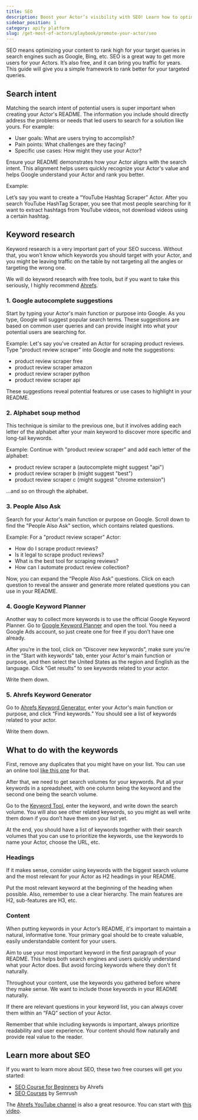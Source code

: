 ```yaml
---
title: SEO
description: Boost your Actor’s visibility with SEO! Learn how to optimize your content to rank higher on search engines like Google and Bing, attract more users, and drive long-term traffic—all for free.
sidebar_position: 1
category: apify platform
slug: /get-most-of-actors/playbook/promote-your-actor/seo
---
```


SEO means optimizing your content to rank high for your target queries in search engines such as Google, Bing, etc. SEO is a great way to get more users for your Actors. It’s also free, and it can bring you traffic for years. This guide will give you a simple framework to rank better for your targeted queries.

## Search intent

Matching the search intent of potential users is super important when creating your Actor's README. The information you include should directly address the problems or needs that led users to search for a solution like yours. For example:

- User goals: What are users trying to accomplish?
- Pain points: What challenges are they facing?
- Specific use cases: How might they use your Actor?

Ensure your README demonstrates how your Actor aligns with the search intent. This alignment helps users quickly recognize your Actor's value and helps Google understand your Actor and rank you better.

Example:

Let’s say you want to create a “YouTube Hashtag Scraper” Actor. After you search YouTube HashTag Scraper, you see that most people searching for it want to extract hashtags from YouTube videos, not download videos using a certain hashtag.

## Keyword research

Keyword research is a very important part of your SEO success. Without that, you won’t know which keywords you should target with your Actor, and you might be leaving traffic on the table by not targeting all the angles or targeting the wrong one.

We will do keyword research with free tools, but if you want to take this seriously, I highly recommend [Ahrefs](https://ahrefs.com/).

### 1. Google autocomplete suggestions

Start by typing your Actor's main function or purpose into Google. As you type, Google will suggest popular search terms. These suggestions are based on common user queries and can provide insight into what your potential users are searching for.

Example: Let's say you've created an Actor for scraping product reviews. Type "product review scraper" into Google and note the suggestions:

- product review scraper free
- product review scraper amazon
- product review scraper python
- product review scraper api

These suggestions reveal potential features or use cases to highlight in your README.

### 2. Alphabet soup method

This technique is similar to the previous one, but it involves adding each letter of the alphabet after your main keyword to discover more specific and long-tail keywords.

Example: Continue with "product review scraper" and add each letter of the alphabet:

- product review scraper a (autocomplete might suggest "api")
- product review scraper b (might suggest "best")
- product review scraper c (might suggest "chrome extension")

...and so on through the alphabet.

### 3. People Also Ask

Search for your Actor's main function or purpose on Google. Scroll down to find the "People Also Ask" section, which contains related questions.

Example: For a "product review scraper" Actor:

- How do I scrape product reviews?
- Is it legal to scrape product reviews?
- What is the best tool for scraping reviews?
- How can I automate product review collection?

Now, you can expand the “People Also Ask” questions. Click on each question to reveal the answer and generate more related questions you can use in your README.

### 4. Google Keyword Planner

Another way to collect more keywords is to use the official Google Keyword Planner. Go to [Google Keyword Planner](https://ads.google.com/home/tools/keyword-planner/) and open the tool. You need a Google Ads account, so just create one for free if you don’t have one already.

After you’re in the tool, click on “Discover new keywords”, make sure you’re in the “Start with keywords” tab, enter your Actor's main function or purpose, and then select the United States as the region and English as the language. Click “Get results” to see keywords related to your actor.

Write them down.

### 5. Ahrefs Keyword Generator

Go to [Ahrefs Keyword Generator](https://ahrefs.com/keyword-generator), enter your Actor's main function or purpose, and click “Find keywords.” You should see a list of keywords related to your actor.

Write them down.

## What to do with the keywords

First, remove any duplicates that you might have on your list. You can use an online tool [like this one](https://dedupelist.com/) for that.

After that, we need to get search volumes for your keywords. Put all your keywords in a spreadsheet, with one column being the keyword and the second one being the search volume.

Go to the [Keyword Tool](https://backlinko.com/tools/keyword), enter the keyword, and write down the search volume. You will also see other related keywords, so you might as well write them down if you don’t have them on your list yet.

At the end, you should have a list of keywords together with their search volumes that you can use to prioritize the keywords, use the keywords to name your Actor, choose the URL, etc.

### Headings

If it makes sense, consider using keywords with the biggest search volume and the most relevant for your Actor as H2 headings in your README.

Put the most relevant keyword at the beginning of the heading when possible. Also, remember to use a clear hierarchy. The main features are H2, sub-features are H3, etc.

### Content

When putting keywords in your Actor’s README, it's important to maintain a natural, informative tone. Your primary goal should be to create valuable, easily understandable content for your users.

Aim to use your most important keyword in the first paragraph of your README. This helps both search engines and users quickly understand what your Actor does. But avoid forcing keywords where they don't fit naturally.

Throughout your content, use the keywords you gathered before where they make sense. We want to include those keywords in your README naturally.

If there are relevant questions in your keyword list, you can always cover them within an “FAQ” section of your Actor.

Remember that while including keywords is important, always prioritize readability and user experience. Your content should flow naturally and provide real value to the reader.

## Learn more about SEO

If you want to learn more about SEO, these two free courses will get you started:

- [SEO Course for Beginners](https://ahrefs.com/academy/seo-training-course) by Ahrefs
- [SEO Courses](https://www.semrush.com/academy/courses/seo/) by Semrush

The [Ahrefs YouTube channel](https://www.youtube.com/@AhrefsCom/featured) is also a great resource. You can start with [this video](https://www.youtube.com/watch?v=xsVTqzratPs).
